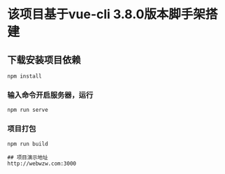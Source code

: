 # 该项目基于vue-cli 3.8.0版本脚手架搭建

## 下载安装项目依赖
```
npm install
```

### 输入命令开启服务器，运行
```
npm run serve
```

### 项目打包
```
npm run build

## 项目演示地址
http://webwzw.com:3000






